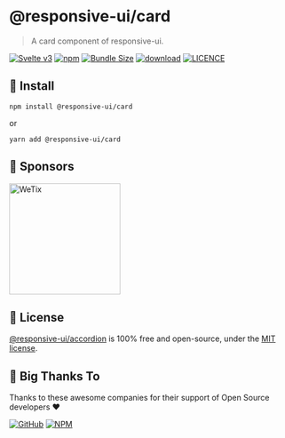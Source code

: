 
# @responsive-ui/card

> A card component of responsive-ui.

<p>

[![Svelte v3](https://img.shields.io/badge/svelte-v3-orange.svg)](https://svelte.dev)
[![npm](https://img.shields.io/npm/v/@responsive-ui/card.svg)](https://www.npmjs.com/package/@responsive-ui/card)
[![Bundle Size](https://badgen.net/bundlephobia/minzip/%40responsive-ui%2Fcard)](https://bundlephobia.com/result?p=%40responsive-ui%2Fcard)
[![download](https://img.shields.io/npm/dw/@responsive-ui/card.svg)](https://www.npmjs.com/package/@responsive-ui/card)
[![LICENCE](https://img.shields.io/github/license/wetix/responsive-ui)](https://github.com/wetix/responsive-ui/blob/main/LICENSE)

</p>

## 🔨 Install

```console
npm install @responsive-ui/card
```

or

```console
yarn add @responsive-ui/card
```

## 🔋 Sponsors

<img src="https://asset.wetix.my/images/logo/wetix.png" alt="WeTix" width="200px">

## 📄 License

[@responsive-ui/accordion](https://github.com/wetix/responsive-ui/tree/main/components/accordion) is 100% free and open-source, under the [MIT license](https://github.com/wetix/responsive-ui/blob/main/LICENSE).

## 🎉 Big Thanks To

Thanks to these awesome companies for their support of Open Source developers ❤

[![GitHub](https://jstools.dev/img/badges/github.svg)](https://github.com/open-source)
[![NPM](https://jstools.dev/img/badges/npm.svg)](https://www.npmjs.com/)
